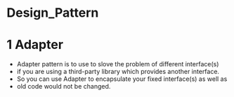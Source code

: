 # Design_Pattern


# 1  Adapter
 * Adapter pattern is to use to slove the problem of different interface(s)
 * if you are using a third-party library which provides another interface.
 * So you can use Adapter to encapsulate your fixed interface(s) as well as
 * old code would not be changed.